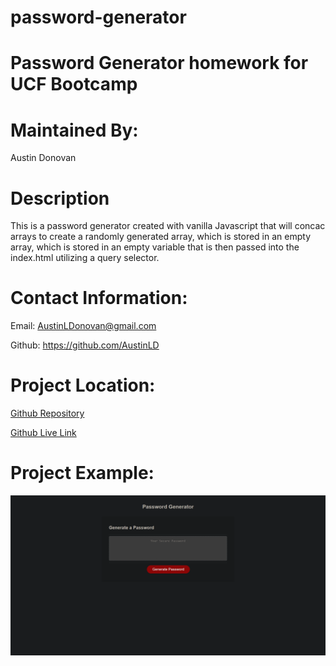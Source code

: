 # password-generator
# Password Generator homework for UCF Bootcamp

# Maintained By:
Austin Donovan

# Description
This is a password generator created with vanilla Javascript that will concac arrays to create a randomly generated array, which is stored in an empty array, which is stored in an empty variable that is then passed into the index.html utilizing a query selector.

# Contact Information:
Email: AustinLDonovan@gmail.com

Github: https://github.com/AustinLD

# Project Location:
[Github Repository](https://github.com/AustinLD/password-generator)

[Github Live Link](https://austinld.github.io/password-generator/)

# Project Example:
![example](./password-generator.png)
